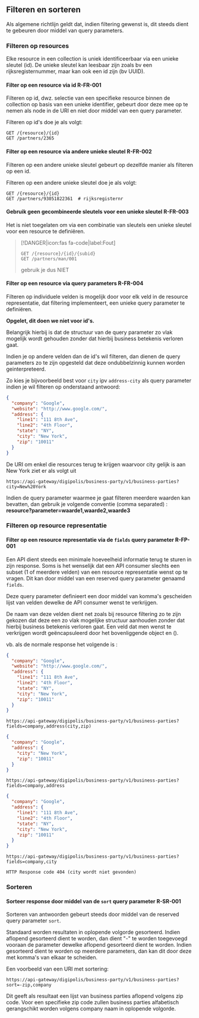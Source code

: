 ## Filteren en sorteren

Als algemene richtlijn geldt dat, indien filtering gewenst is, dit steeds dient te gebeuren door middel van query parameters.

### Filteren op resources
Elke resource in een collection is uniek identificeerbaar via een unieke sleutel (id).
De unieke sleutel kan leesbaar zijn zoals bv een rijksregisternummer, maar kan ook een id zijn (bv UUID).

#### Filter op een resource via id <span class="rule-ref">R-FR-001</span>
Filteren op id, dwz. selectie van een specifieke resource binnen de collection op basis van een unieke identifier, gebeurt door deze mee op te nemen als node in de URI en niet door middel van een query parameter.

Filteren op id's doe je als volgt:
``` http
GET /{resource}/{id}
GET /partners/2365
```
#### Filter op een resource via andere unieke sleutel <span class="rule-ref">R-FR-002</span>
Filteren op een andere unieke sleutel gebeurt op dezelfde manier als filteren op een id.

Filteren op een andere unieke sleutel doe je als volgt:
``` http
GET /{resource}/{id}
GET /partners/93051822361  # rijksregisternr
```

#### Gebruik geen gecombineerde sleutels voor een unieke sleutel <span class="rule-ref">R-FR-003</span>
Het is niet toegelaten om via een combinatie van sleutels een unieke sleutel voor een resource te definiëren.

> [!DANGER|icon:fas fa-code|label:Fout]
> ``` http
> GET /{resource}/{id}/{subid}
> GET /partners/man/001
> ```
> gebruik je dus NIET

#### Filter op een resource via query parameters <span class="rule-ref">R-FR-004</span>
Filteren op individuele velden is mogelijk door voor elk veld in de resource representatie, dat filtering implementeert, een unieke query parameter te definiëren.

**Opgelet, dit doen we niet voor id's.**  

Belangrijk hierbij is dat de structuur van de query parameter zo vlak mogelijk wordt gehouden zonder dat hierbij business betekenis verloren gaat. 

Indien je op andere velden dan de id's wil filteren, dan dienen de query parameters zo te zijn opgesteld dat deze ondubbelzinnig kunnen worden geinterpreteerd.

Zo kies je bijvoorbeeld best voor `city` ipv `address-city` als query parameter indien je wil filteren op onderstaand antwoord:
``` json
{
  "company": "Google",
  "website": "http://www.google.com/",
  "address": {
    "line1": "111 8th Ave",
    "line2": "4th Floor",
    "state": "NY",
    "city": "New York",
    "zip": "10011"
  }
}
```

De URI om enkel die resources terug te krijgen waarvoor city gelijk is aan New York ziet er als volgt uit
``` http
https://api-gateway/digipolis/business-party/v1/business-parties?city=New%20York
```

Indien de query parameter waarmee je gaat filteren meerdere waarden kan bevatten, dan gebruik je volgende conventie (comma separated) : **resource?parameter=waarde1,waarde2,waarde3** 

### Filteren op resource representatie
#### Filter op een resource representatie via de `fields` query parameter <span class="rule-ref">R-FP-001</span>
Een API dient steeds een minimale hoeveelheid informatie terug te sturen in zijn response. Soms is het wenselijk dat een API consumer slechts een subset (1 of meerdere velden) van een resource representatie wenst op te vragen. Dit kan door middel van een reserved query parameter genaamd `fields`.

Deze query parameter definieert een door middel van komma's gescheiden lijst van velden dewelke de API consumer wenst te verkrijgen.

De naam van deze velden dient net zoals bij resource filtering zo te zijn gekozen dat deze een zo vlak mogelijke structuur aanhouden zonder dat hierbij business betekenis verloren gaat. Een veld dat men wenst te verkrijgen wordt geëncapsuleerd door het bovenliggende object en ().

vb. als de normale response het volgende is :
``` json
{
  "company": "Google",
  "website": "http://www.google.com/",
  "address": {
    "line1": "111 8th Ave",
    "line2": "4th Floor",
    "state": "NY",
    "city": "New York",
    "zip": "10011"
  }
}
```

``` http
https://api-gateway/digipolis/business-party/v1/business-parties?fields=company,address(city,zip)
```

``` json
{
  "company": "Google",
  "address": {
    "city": "New York",
    "zip": "10011"
  }
}
```

``` http
https://api-gateway/digipolis/business-party/v1/business-parties?fields=company,address
```

``` json
{
  "company": "Google",
  "address": {
    "line1": "111 8th Ave",
    "line2": "4th Floor",
    "state": "NY",
    "city": "New York",
    "zip": "10011"
  }
}
```

``` http
https://api-gateway/digipolis/business-party/v1/business-parties?fields=company,city
```

``` http
HTTP Response code 404 (city wordt niet gevonden)
```

### Sorteren
#### Sorteer response door middel van de `sort` query parameter <span class="rule-ref">R-SR-001</span>
Sorteren van antwoorden gebeurt steeds door middel van de reserved query parameter `sort`.

Standaard worden resultaten in oplopende volgorde gesorteerd. Indien aflopend gesorteerd dient te worden, dan dient "-" te worden toegevoegd vooraan de parameter dewelke aflopend gesorteerd dient te worden. Indien gesorteerd dient te worden op meerdere parameters, dan kan dit door deze met komma's van elkaar te scheiden.

Een voorbeeld van een URI met sortering:

``` http
https://api-gateway/digipolis/business-party/v1/business-parties?sort=-zip,company
```

Dit geeft als resultaat een lijst van business parties aflopend volgens zip code. Voor een specifieke zip code zullen business parties alfabetisch gerangschikt worden volgens company naam in oplopende volgorde.
